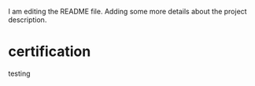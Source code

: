 I am editing the README file. Adding some more details about the project description.

# certification
testing

